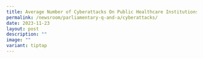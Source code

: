 ```yaml
---
title: Average Number of Cyberattacks On Public Healthcare Institutions Annually
permalink: /newsroom/parliamentary-q-and-a/cyberattacks/
date: 2023-11-23
layout: post
description: ""
image: ""
variant: tiptap
---
```

